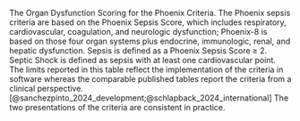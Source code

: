 The Organ Dysfunction Scoring for the Phoenix Criteria. The Phoenix sepsis
criteria are based on the Phoenix Sepsis Score, which includes respiratory,
cardiovascular, coagulation, and neurologic dysfunction; Phoenix-8 is based on
those four organ systems plus endocrine, immunologic, renal, and hepatic
dysfunction. Sepsis is defined as a Phoenix Sepsis Score &geq; 2. Septic Shock
is defined as sepsis with at least one cardiovascular point.  The limits
reported in this table reflect the implementation of the criteria in software
whereas the comparable published tables report the criteria from a clinical
perspective.[@sanchezpinto_2024_development;@schlapback_2024_international] The
two presentations of the criteria are consistent in practice.
